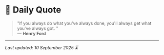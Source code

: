 # 📜 Daily Quote

> "If you always do what you've always done, you'll always get what you've always got. "  
> — **Henry Ford**

---

_Last updated: 10 September 2025 ⏳_

